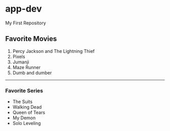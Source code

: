 # app-dev
My First Repository
## Favorite Movies
1. Percy Jackson and The Lightning Thief
2. Pixels
3. Jumanji
4. Maze Runner
5. Dumb and dumber
---
### Favorite Series
- The Suits
- Walking Dead
- Queen of Tears
- My Demon
- Solo Leveling
